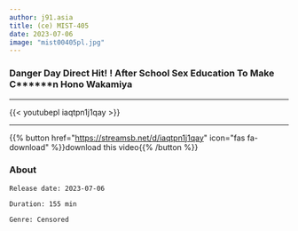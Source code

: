 ```yaml
---
author: j91.asia
title: (ce) MIST-405
date: 2023-07-06
image: "mist00405pl.jpg"
---
```


### Danger Day Direct Hit! ! After School Sex Education To Make C******n Hono Wakamiya
___

{{< youtubepl iaqtpn1j1qay >}}
___

{{% button href="https://streamsb.net/d/iaqtpn1j1qay" icon="fas fa-download" %}}download this video{{% /button %}}
### About

`Release date: 2023-07-06`

`Duration: 155 min`

`Genre:	Censored`